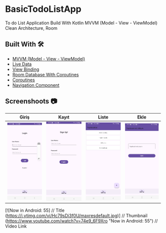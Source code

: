 # BasicTodoListApp

To do List Application Build With Kotlin MVVM (Model - View - ViewModel) </br>Clean Architecture, Room </br>


## Built With 🛠

- [MVVM (Model - View - ViewModel)](https://developer.android.com/topic/architecture)
- [Live Data](https://developer.android.com/topic/libraries/architecture/livedata)
- [View Binding](https://developer.android.com/topic/libraries/view-binding)
- [Room Database With Coroutines](https://developer.android.com/training/data-storage/room)
- [Coroutines](https://developer.android.com/kotlin/coroutines)
- [Navigation Component](https://developer.android.com/guide/navigation/navigation-getting-started)

## Screenshoots 📷

Giriş | Kayıt                                                                             | Liste                                                                              | Ekle 
---- |-----------------------------------------------------------------------------------|-----------------------------------------------------------------------------------| ---- |
![](https://github.com/emrekirik/BasicTodoListApp/blob/main/Screenshots/1.jpeg) | ![](https://github.com/emrekirik/BasicTodoListApp/blob/main/Screenshots/2.jpeg) | ![](https://github.com/emrekirik/BasicTodoListApp/blob/main/Screenshots/3.jpeg) | ![](https://github.com/emrekirik/BasicTodoListApp/blob/main/Screenshots/4.jpeg) | ![]

[![Now in Android: 55]          // Title
(https://i.ytimg.com/vi/Hc79sDi3f0U/maxresdefault.jpg)] // Thumbnail
(https://www.youtube.com/watch?v=74e9_6F9Xro "Now in Android: 55")    // Video Link

</br>
